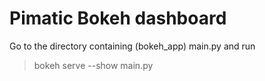 # Pimatic Bokeh dashboard

Go to the directory containing (bokeh_app) main.py and run 

> bokeh serve --show main.py